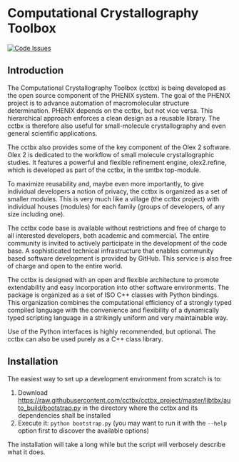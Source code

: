 # Computational Crystallography Toolbox

[![Code Issues](https://www.quantifiedcode.com/api/v1/project/ab81909bad9d437b842c37a4da4f3c53/badge.svg)](https://www.quantifiedcode.com/app/project/ab81909bad9d437b842c37a4da4f3c53)

## Introduction

The Computational Crystallography Toolbox (cctbx) is being developed as the open source component of the PHENIX system. The goal of the PHENIX project is to advance automation of macromolecular structure determination. PHENIX depends on the cctbx, but not vice versa. This hierarchical approach enforces a clean design as a reusable library. The cctbx is therefore also useful for small-molecule crystallography and even general scientific applications.

The cctbx also provides some of the key component of the Olex 2 software. Olex 2 is dedicated to the workflow of small molecule crystallographic studies. It features a powerful and flexible refinement engine, olex2.refine, which is developed as part of the cctbx,
in the smtbx top-module.

To maximize reusability and, maybe even more importantly, to give individual developers a notion of privacy, the cctbx is organized as a set of smaller modules. This is very much like a village (the cctbx project) with individual houses (modules) for each family (groups of developers, of any size including one).

The cctbx code base is available without restrictions and free of charge to all interested developers, both academic and commercial. The entire community is invited to actively participate in the development of the code base. A sophisticated technical infrastructure that enables community based software development is provided by GitHub. This service is also free of charge and open to the entire world.

The cctbx is designed with an open and flexible architecture to promote extendability and easy incorporation into other software environments. The package is organized as a set of ISO C++ classes with Python bindings. This organization combines the computational efficiency of a strongly typed compiled language with the convenience and flexibility of a dynamically typed scripting language in a strikingly uniform and very maintainable way.

Use of the Python interfaces is highly recommended, but optional. The cctbx can also be used purely as a C++ class library.

## Installation

The easiest way to set up a development environment from scratch is to:

1. Download https://raw.githubusercontent.com/cctbx/cctbx_project/master/libtbx/auto_build/bootstrap.py in the directory where the cctbx and its dependencies shall be installed
2. Execute it: `python bootstrap.py` (you may want to run it with the `--help` option first to discover the available options)

The installation will take a long while but the script will verbosely describe what it does.
